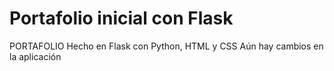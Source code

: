 # Portafolio inicial con Flask
PORTAFOLIO Hecho en Flask con Python, HTML y CSS
Aún hay cambios en la aplicación

